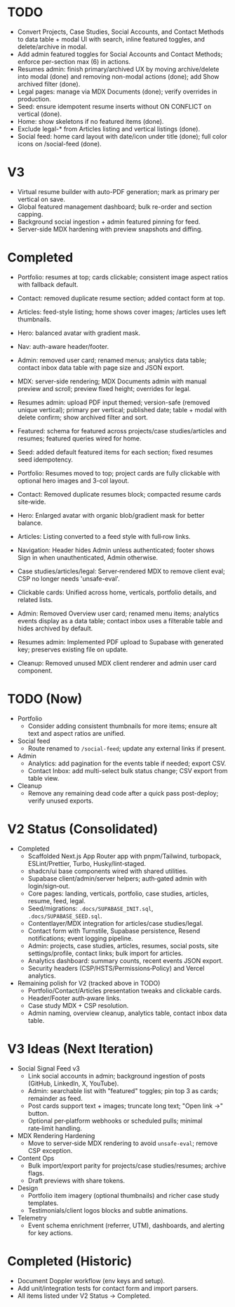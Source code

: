 # TODO

- Convert Projects, Case Studies, Social Accounts, and Contact Methods to data table + modal UI with search, inline featured toggles, and delete/archive in modal.
- Add admin featured toggles for Social Accounts and Contact Methods; enforce per-section max (6) in actions.
- Resumes admin: finish primary/archived UX by moving archive/delete into modal (done) and removing non-modal actions (done); add Show archived filter (done).
- Legal pages: manage via MDX Documents (done); verify overrides in production.
- Seed: ensure idempotent resume inserts without ON CONFLICT on vertical (done).
- Home: show skeletons if no featured items (done).
- Exclude legal-\* from Articles listing and vertical listings (done).
- Social feed: home card layout with date/icon under title (done); full color icons on /social-feed (done).

# V3

- Virtual resume builder with auto-PDF generation; mark as primary per vertical on save.
- Global featured management dashboard; bulk re-order and section capping.
- Background social ingestion + admin featured pinning for feed.
- Server-side MDX hardening with preview snapshots and diffing.

# Completed

- Portfolio: resumes at top; cards clickable; consistent image aspect ratios with fallback default.
- Contact: removed duplicate resume section; added contact form at top.
- Articles: feed-style listing; home shows cover images; /articles uses left thumbnails.
- Hero: balanced avatar with gradient mask.
- Nav: auth-aware header/footer.
- Admin: removed user card; renamed menus; analytics data table; contact inbox data table with page size and JSON export.
- MDX: server-side rendering; MDX Documents admin with manual preview and scroll; preview fixed height; overrides for legal.
- Resumes admin: upload PDF input themed; version-safe (removed unique vertical); primary per vertical; published date; table + modal with delete confirm; show archived filter and sort.
- Featured: schema for featured across projects/case studies/articles and resumes; featured queries wired for home.
- Seed: added default featured items for each section; fixed resumes seed idempotency.

- Portfolio: Resumes moved to top; project cards are fully clickable with optional hero images and 3-col layout.
- Contact: Removed duplicate resumes block; compacted resume cards site‑wide.
- Hero: Enlarged avatar with organic blob/gradient mask for better balance.
- Articles: Listing converted to a feed style with full‑row links.
- Navigation: Header hides Admin unless authenticated; footer shows Sign in when unauthenticated, Admin otherwise.
- Case studies/articles/legal: Server‑rendered MDX to remove client eval; CSP no longer needs 'unsafe-eval'.
- Clickable cards: Unified across home, verticals, portfolio details, and related lists.
- Admin: Removed Overview user card; renamed menu items; analytics events display as a data table; contact inbox uses a filterable table and hides archived by default.
- Resumes admin: Implemented PDF upload to Supabase with generated key; preserves existing file on update.
- Cleanup: Removed unused MDX client renderer and admin user card component.

# TODO (Now)

- Portfolio
  - Consider adding consistent thumbnails for more items; ensure alt text and aspect ratios are unified.
- Social feed
  - Route renamed to `/social-feed`; update any external links if present.
- Admin
  - Analytics: add pagination for the events table if needed; export CSV.
  - Contact Inbox: add multi-select bulk status change; CSV export from table view.
- Cleanup
  - Remove any remaining dead code after a quick pass post-deploy; verify unused exports.

# V2 Status (Consolidated)

- Completed
  - Scaffolded Next.js App Router app with pnpm/Tailwind, turbopack, ESLint/Prettier, Turbo, Husky/lint‑staged.
  - shadcn/ui base components wired with shared utilities.
  - Supabase client/admin/server helpers; auth‑gated admin with login/sign‑out.
  - Core pages: landing, verticals, portfolio, case studies, articles, resume, feed, legal.
  - Seed/migrations: `.docs/SUPABASE_INIT.sql`, `.docs/SUPABASE_SEED.sql`.
  - Contentlayer/MDX integration for articles/case studies/legal.
  - Contact form with Turnstile, Supabase persistence, Resend notifications; event logging pipeline.
  - Admin: projects, case studies, articles, resumes, social posts, site settings/profile, contact links; bulk import for articles.
  - Analytics dashboard: summary counts, recent events JSON export.
  - Security headers (CSP/HSTS/Permissions‑Policy) and Vercel analytics.
- Remaining polish for V2 (tracked above in TODO)
  - Portfolio/Contact/Articles presentation tweaks and clickable cards.
  - Header/Footer auth‑aware links.
  - Case study MDX + CSP resolution.
  - Admin naming, overview cleanup, analytics table, contact inbox data table.

# V3 Ideas (Next Iteration)

- Social Signal Feed v3
  - Link social accounts in admin; background ingestion of posts (GitHub, LinkedIn, X, YouTube).
  - Admin: searchable list with "featured" toggles; pin top 3 as cards; remainder as feed.
  - Post cards support text + images; truncate long text; "Open link →" button.
  - Optional per‑platform webhooks or scheduled pulls; minimal rate‑limit handling.
- MDX Rendering Hardening
  - Move to server‑side MDX rendering to avoid `unsafe-eval`; remove CSP exception.
- Content Ops
  - Bulk import/export parity for projects/case studies/resumes; archive flags.
  - Draft previews with share tokens.
- Design
  - Portfolio item imagery (optional thumbnails) and richer case study templates.
  - Testimonials/client logos blocks and subtle animations.
- Telemetry
  - Event schema enrichment (referrer, UTM), dashboards, and alerting for key actions.

# Completed (Historic)

- Document Doppler workflow (env keys and setup).
- Add unit/integration tests for contact form and import parsers.
- All items listed under V2 Status → Completed.
